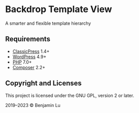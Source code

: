 # Backdrop Template View
A smarter and flexible template hierarchy

## Requirements
* [ClassicPress](https://www.classicpress.net) 1.4+
* [WordPress](https://wordpress.org) 4.9+
* [PHP](https://php.net) 7.0+
* [Composer](https://getcomposer.org) 2.2+

## Copyright and Licenses
This project is licensed under the GNU GPL, version 2 or later.

2019–2023 © Benjamin Lu